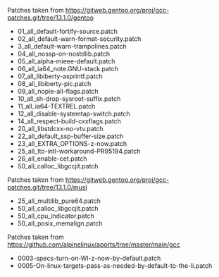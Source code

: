 Patches taken from https://gitweb.gentoo.org/proj/gcc-patches.git/tree/13.1.0/gentoo
- 01_all_default-fortify-source.patch
- 02_all_default-warn-format-security.patch
- 3_all_default-warn-trampolines.patch
- 04_all_nossp-on-nostdlib.patch
- 05_all_alpha-mieee-default.patch
- 06_all_ia64_note.GNU-stack.patch
- 07_all_libiberty-asprintf.patch
- 08_all_libiberty-pic.patch
- 09_all_nopie-all-flags.patch
- 10_all_sh-drop-sysroot-suffix.patch
- 11_all_ia64-TEXTREL.patch
- 12_all_disable-systemtap-switch.patch
- 14_all_respect-build-cxxflags.patch
- 20_all_libstdcxx-no-vtv.patch
- 22_all_default_ssp-buffer-size.patch
- 23_all_EXTRA_OPTIONS-z-now.patch
- 25_all_lto-intl-workaround-PR95194.patch
- 26_all_enable-cet.patch
- 50_all_calloc_libgccjit.patch

Patches taken from https://gitweb.gentoo.org/proj/gcc-patches.git/tree/13.1.0/musl
- 25_all_multilib_pure64.patch
- 50_all_calloc_libgccjit.patch
- 50_all_cpu_indicator.patch
- 50_all_posix_memalign.patch

Patches taken from https://github.com/alpinelinux/aports/tree/master/main/gcc
- 0003-specs-turn-on-Wl-z-now-by-default.patch
- 0005-On-linux-targets-pass-as-needed-by-default-to-the-li.patch

